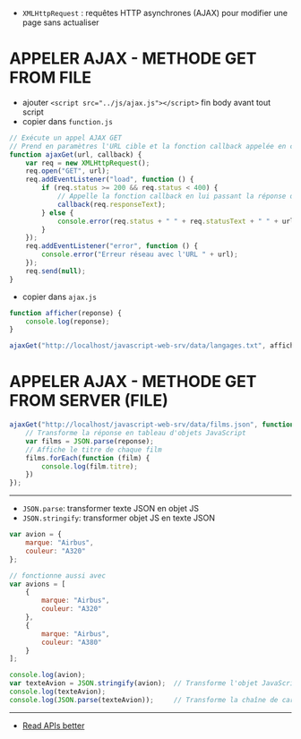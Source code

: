 - `XMLHttpRequest` : requêtes HTTP asynchrones (AJAX) pour modifier une page sans actualiser


# APPELER AJAX - METHODE GET FROM FILE
- ajouter `<script src="../js/ajax.js"></script>` fin body avant tout script
- copier dans `function.js`
```js
// Exécute un appel AJAX GET
// Prend en paramètres l'URL cible et la fonction callback appelée en cas de succès
function ajaxGet(url, callback) {
    var req = new XMLHttpRequest();
    req.open("GET", url);
    req.addEventListener("load", function () {
        if (req.status >= 200 && req.status < 400) {
            // Appelle la fonction callback en lui passant la réponse de la requête
            callback(req.responseText);
        } else {
            console.error(req.status + " " + req.statusText + " " + url);
        }
    });
    req.addEventListener("error", function () {
        console.error("Erreur réseau avec l'URL " + url);
    });
    req.send(null);
}
```
- copier dans `ajax.js`
```js
function afficher(reponse) {
    console.log(reponse);
}

ajaxGet("http://localhost/javascript-web-srv/data/langages.txt", afficher);
```

# APPELER AJAX - METHODE GET FROM SERVER (FILE)
```js
ajaxGet("http://localhost/javascript-web-srv/data/films.json", function (reponse) {
    // Transforme la réponse en tableau d'objets JavaScript
    var films = JSON.parse(reponse);
    // Affiche le titre de chaque film
    films.forEach(function (film) {
        console.log(film.titre);
    })
});
```

-------
- `JSON.parse`: transformer texte JSON en objet JS
- `JSON.stringify`: transformer objet JS en texte JSON
```js
var avion = {
    marque: "Airbus",
    couleur: "A320"
};

// fonctionne aussi avec
var avions = [
    {
        marque: "Airbus",
        couleur: "A320"
    },
    {
        marque: "Airbus",
        couleur: "A380"
    }
];

console.log(avion);
var texteAvion = JSON.stringify(avion);  // Transforme l'objet JavaScript en chaîne de caractères JSON
console.log(texteAvion);
console.log(JSON.parse(texteAvion));     // Transforme la chaîne de caractères JSON en objet JavaScript
```
---------
- [Read APIs better](https://www.getpostman.com/downloads/)
